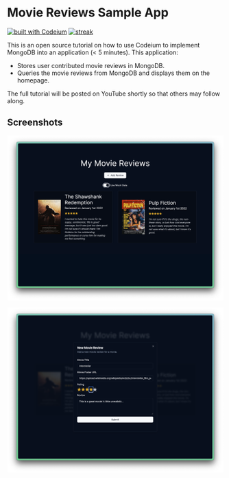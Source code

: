 # Movie Reviews Sample App

[![built with Codeium](https://codeium.com/badges/main)](https://codeium.com/badges/main) [![streak](https://codeium.com/badges/v2/user/kevin/streak)](https://codeium.com/profile/kevin)

This is an open source tutorial on how to use Codeium to implement MongoDB into an application (< 5 minutes). This application:

* Stores user contributed movie reviews in MongoDB.
* Queries the movie reviews from MongoDB and displays them on the homepage.

The full tutorial will be posted on YouTube shortly so that others may follow along.

## Screenshots

![demo screenshot](docs/home.png)

![demo screenshot](docs/new_review.png)
